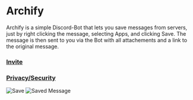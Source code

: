 # Archify
Archify is a simple Discord-Bot that lets you save messages from servers, just by right clicking the message, selecting Apps, and clicking Save. The message is then sent to you via the Bot with all attachements and a link to the original message.<br />

### [Invite](https://discord.com/oauth2/authorize?client_id=936276333309337622)

### [Privacy/Security](https://github.com/zelythia/discord-archify/blob/bbf8aa788ef008f88ea92b1d0ddf21097bcc7d25/PrivacyPolicy.md)


![Save](https://github.com/zelythia/discord-archify/blob/main/images/save.png?raw=true) ![Saved Message](https://github.com/zelythia/discord-archify/blob/main/images/savedMessage.png?raw=true)

